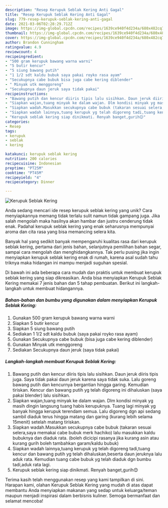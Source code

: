 ```yaml
---
description: "Resep Kerupuk Seblak Kering Anti Gagal"
title: "Resep Kerupuk Seblak Kering Anti Gagal"
slug: 779-resep-kerupuk-seblak-kering-anti-gagal
date: 2021-03-06T02:28:29.712Z
image: https://img-global.cpcdn.com/recipes/1639ce940f4d234a/680x482cq70/kerupuk-seblak-kering-foto-resep-utama.jpg
thumbnail: https://img-global.cpcdn.com/recipes/1639ce940f4d234a/680x482cq70/kerupuk-seblak-kering-foto-resep-utama.jpg
cover: https://img-global.cpcdn.com/recipes/1639ce940f4d234a/680x482cq70/kerupuk-seblak-kering-foto-resep-utama.jpg
author: Brandon Cunningham
ratingvalue: 4.9
reviewcount: 4
recipeingredient:
- "500 gram kerupuk bawang warna warni"
- "5 butir kencur"
- "5 siung bawang putih"
- "1 1/2 sdt kaldu bubuk saya pakai royko rasa ayam"
- "Secukupnya cabe bubuk bisa juga cabe kering diblender"
- " Minyak utk menggoreng"
- "Secukupnya daun jeruk saya tidak pakai"
recipeinstructions:
- "Bawang putih dan kencur diiris tipis lalu sisihkan. Daun jeruk diiris tipis juga. Saya tidak pakai daun jeruk karena saya tidak suka. Lalu goreng bawang putih dan kencurnya bergantian hingga garing. Kemudian tiriskan. Kencur dan bawang putih yg telah digoreng ini dihaluskan (saya pakai blender) lalu sisihkan."
- "Siapkan wajan,tuang minyak ke dalam wajan. Dlm kondisi minyak yg masih dingin langsung tuang habis kerupuknya. Tuang lagi minyak yg banyak hingga kerupuk terendam semua. Lalu digoreng dgn api sedang sambil diaduk terus hingga matang dan garing (kurang lebih selama 15menit) setelah matang tiriskan."
- "Siapkan wadah.Masukkan secukupnya cabe bubuk (takaran sesuai selera,saya memakai cabe bubuk merk hachiko) lalu masukkan kaldu bubuknya dan diaduk rata. (boleh dicicipi rasanya jika kurang asin atau kurang gurih boleh tambahkan garam/kaldu bubuk)"
- "Siapkan wadah lainnya,tuang kerupuk yg telah digoreng tadi,tuang kencur dan bawang putih yg telah dihaluskan,beserta daun jeruknya lalu aduk rata. Kemudian tuang cabe bubuk yg telah diaduk dgn bumbu tadi,aduk rata lagi."
- "Kerupuk seblak kering siap dinikmati. Renyah banget,gurih😊"
categories:
- Resep
tags:
- kerupuk
- seblak
- kering

katakunci: kerupuk seblak kering 
nutrition: 200 calories
recipecuisine: Indonesian
preptime: "PT25M"
cooktime: "PT45M"
recipeyield: "4"
recipecategory: Dinner

---
```



![Kerupuk Seblak Kering](https://img-global.cpcdn.com/recipes/1639ce940f4d234a/680x482cq70/kerupuk-seblak-kering-foto-resep-utama.jpg)

Anda sedang mencari ide resep kerupuk seblak kering yang unik? Cara menyiapkannya memang tidak terlalu sulit namun tidak gampang juga. Jika salah mengolah maka hasilnya akan hambar dan justru cenderung tidak enak. Padahal kerupuk seblak kering yang enak seharusnya mempunyai aroma dan cita rasa yang bisa memancing selera kita.

Banyak hal yang sedikit banyak mempengaruhi kualitas rasa dari kerupuk seblak kering, pertama dari jenis bahan, selanjutnya pemilihan bahan segar, sampai cara mengolah dan menghidangkannya. Tak perlu pusing jika ingin menyiapkan kerupuk seblak kering enak di rumah, karena asal sudah tahu triknya maka hidangan ini mampu menjadi suguhan spesial.




Di bawah ini ada beberapa cara mudah dan praktis untuk membuat kerupuk seblak kering yang siap dikreasikan. Anda bisa menyiapkan Kerupuk Seblak Kering memakai 7 jenis bahan dan 5 tahap pembuatan. Berikut ini langkah-langkah untuk membuat hidangannya.

<!--inarticleads1-->

##### Bahan-bahan dan bumbu yang digunakan dalam menyiapkan Kerupuk Seblak Kering:

1. Gunakan 500 gram kerupuk bawang warna warni
1. Siapkan 5 butir kencur
1. Siapkan 5 siung bawang putih
1. Sediakan 1 1/2 sdt kaldu bubuk (saya pakai royko rasa ayam)
1. Gunakan Secukupnya cabe bubuk (bisa juga cabe kering diblender)
1. Gunakan  Minyak utk menggoreng
1. Sediakan Secukupnya daun jeruk (saya tidak pakai)




<!--inarticleads2-->

##### Langkah-langkah membuat Kerupuk Seblak Kering:

1. Bawang putih dan kencur diiris tipis lalu sisihkan. Daun jeruk diiris tipis juga. Saya tidak pakai daun jeruk karena saya tidak suka. Lalu goreng bawang putih dan kencurnya bergantian hingga garing. Kemudian tiriskan. Kencur dan bawang putih yg telah digoreng ini dihaluskan (saya pakai blender) lalu sisihkan.
1. Siapkan wajan,tuang minyak ke dalam wajan. Dlm kondisi minyak yg masih dingin langsung tuang habis kerupuknya. Tuang lagi minyak yg banyak hingga kerupuk terendam semua. Lalu digoreng dgn api sedang sambil diaduk terus hingga matang dan garing (kurang lebih selama 15menit) setelah matang tiriskan.
1. Siapkan wadah.Masukkan secukupnya cabe bubuk (takaran sesuai selera,saya memakai cabe bubuk merk hachiko) lalu masukkan kaldu bubuknya dan diaduk rata. (boleh dicicipi rasanya jika kurang asin atau kurang gurih boleh tambahkan garam/kaldu bubuk)
1. Siapkan wadah lainnya,tuang kerupuk yg telah digoreng tadi,tuang kencur dan bawang putih yg telah dihaluskan,beserta daun jeruknya lalu aduk rata. Kemudian tuang cabe bubuk yg telah diaduk dgn bumbu tadi,aduk rata lagi.
1. Kerupuk seblak kering siap dinikmati. Renyah banget,gurih😊




Terima kasih telah menggunakan resep yang kami tampilkan di sini. Harapan kami, olahan Kerupuk Seblak Kering yang mudah di atas dapat membantu Anda menyiapkan makanan yang sedap untuk keluarga/teman maupun menjadi inspirasi dalam berbisnis kuliner. Semoga bermanfaat dan selamat mencoba!
